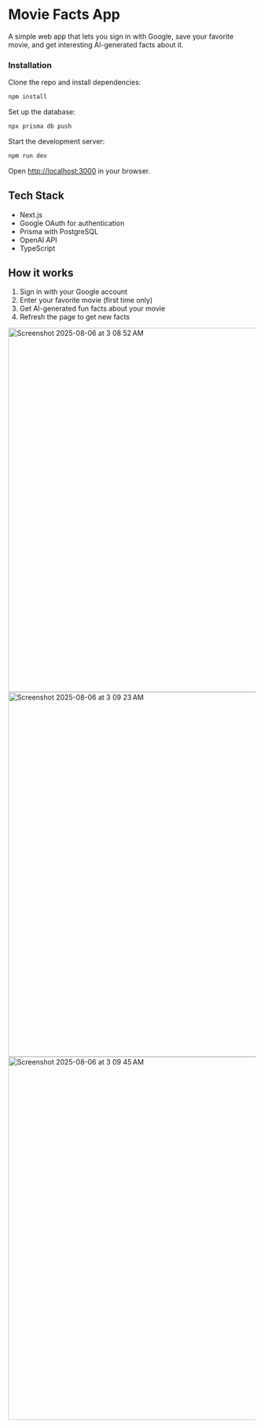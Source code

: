 # Movie Facts App

A simple web app that lets you sign in with Google, save your favorite movie, and get interesting AI-generated facts about it.

### Installation

Clone the repo and install dependencies:

```bash
npm install
```

Set up the database:

```bash
npx prisma db push
```

Start the development server:

```bash
npm run dev
```

Open [http://localhost:3000](http://localhost:3000) in your browser.

## Tech Stack

- Next.js
- Google OAuth for authentication
- Prisma with PostgreSQL
- OpenAI API
- TypeScript

## How it works

1. Sign in with your Google account
2. Enter your favorite movie (first time only)
3. Get AI-generated fun facts about your movie
4. Refresh the page to get new facts



<img width="1470" height="739" alt="Screenshot 2025-08-06 at 3 08 52 AM" src="https://github.com/user-attachments/assets/6fae4bca-ee63-4e94-bee0-be8e7261b715" />
<img width="1470" height="740" alt="Screenshot 2025-08-06 at 3 09 23 AM" src="https://github.com/user-attachments/assets/be965f80-0a3e-4b6e-9514-994ff0498ba8" />
<img width="1470" height="737" alt="Screenshot 2025-08-06 at 3 09 45 AM" src="https://github.com/user-attachments/assets/555d9edf-d600-441a-97a0-96fb726ba6a3" />

